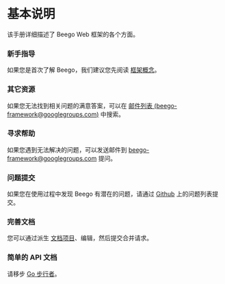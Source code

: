 # 基本说明

该手册详细描述了 Beego Web 框架的各个方面。

### 新手指导

如果您是首次了解 Beego，我们建议您先阅读 [框架概念](/docs/Overview_Concepts)。

### 其它资源

如果您无法找到相关问题的满意答案，可以在 [邮件列表 (beego-framework@googlegroups.com)](https://groups.google.com/forum/#!forum/beego-framework) 中搜索。

### 寻求帮助

如果您遇到无法解决的问题，可以发送邮件到 [beego-framework@googlegroups.com](mailto:beego-framework@googlegroups.com) 提问。

### 问题提交

如果您在使用过程中发现 Beego 有潜在的问题，请通过 [Github](https://github.com/astaxie/beego/issues) 上的问题列表提交。

### 完善文档

您可以通过派生 [文档项目](https://github.com/beego/beedoc)、编辑，然后提交合并请求。

### 简单的 API 文档

请移步 [Go 步行者](http://gowalker.org/github.com/astaxie/beego)。